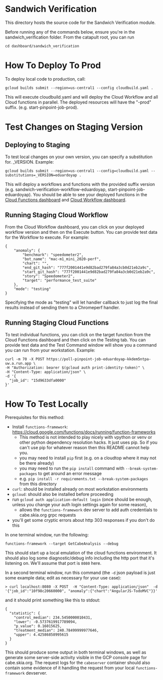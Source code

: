 # Sandwich Verification

This directory hosts the source code for the Sandwich Verification module.

Before running any of the commands below, ensure you're in the
sandwich_verification folder. From the catapult root, you can run

```
cd dashboard/sandwich_verification
```

# How To Deploy To Prod
To deploy local code to production, call:

```
gcloud builds submit --region=us-central1 --config cloudbuild.yaml .
```

This will execute cloudbuild.yaml and will deploy the Cloud Workflow and all
Cloud functions in parallel. The deployed resources will have the "-prod"
suffix. (e.g. start-pinpoint-job-prod).

# Test Changes on Staging Version

## Deploying to Staging

To test local changes on your own version, you can specify a substitution for.
_VERSION. Example:

```
gcloud builds submit --region=us-central1 --config=cloudbuild.yaml --substitutions=_VERSION=eduardoyap .
```

This will deploy a workflows and functions with the provided suffix version
(e.g. sandwich-verification-workflow-eduardoyap, start-pinpoint-job-eduardoyap). You should be able to see your deployed
functions in the [Cloud Functions
dashboard](https://pantheon.corp.google.com/functions/list?referrer=search&project=chromeperf)
and [Cloud Workflow dashboard](https://pantheon.corp.google.com/workflows?referrer=search&project=chromeperf).

## Running Staging Cloud Workflow

From the Cloud Workflow dashboard, you can click on your deployed workflow
version and then on the Execute button. You can provide test data for the
Workflow to execute. For example:

```
{
    "anomaly": {
        "benchmark": "speedometer2",
        "bot_name": "mac-m1_mini_2020-perf",
        "chart": "",
        "end_git_hash": "777f2001441e9d82bad279fa84a3cb0d21eb2a9c",
        "start_git_hash": "777f2001441e9d82bad279fa84a3cb0d21eb2a9c",
        "story": "Speedometer2",
        "target": "performance_test_suite"
    },
    "mode": "testing"
}
```

Specifying the mode as "testing" will let handler callback to just log the final
results instead of sending them to a Chromeperf handler.

## Running Staging Cloud Functions

To test individual functions, you can click on the target function from the
Cloud Functions dashboard and then click on the Testing tab. You can provide
test data and the Test Command window will show you a command you can run from
your workstation. Example:

```
curl -m 70 -X POST https://poll-pinpoint-job-eduardoyap-kkdem5ntpa-uw.a.run.app \
-H "Authorization: bearer $(gcloud auth print-identity-token)" \
-H "Content-Type: application/json" \
-d '{
  "job_id": "15d9633dfa0000"
}'
```

# How To Test Locally

Prerequisites for this method:

- Install `functions-framework`: https://cloud.google.com/functions/docs/running/function-frameworks
  - This method is not intended to play nicely with vpython or venv or other python dependency resolution hacks.  It just uses pip. So if you
  can't use pip for whatever reason then this README cannot help you.
  - you may need to install `pip` first (e.g. on a cloudtop where it may not be there already)
  - you may need to run the `pip install` command with `--break-system-packages` to get around an error message
  - e.g. `pip install -r requirements.txt --break-system-packages` from this directory
- `curl`: should be installed already on most workstation environments
- `gcloud`: should also be installed before proceeding
- run `gcloud auth application-default login` (once should be enough, unless you change your auth login settings again for some reason),
  - allows the `functions-framework` dev server to add
  auth credentials to cabe.skia.org grpc requests
 - you'll get some cryptic errors about http 303 responses if you don't do this

In one terminal window, run the following:
```
functions-framework --target GetCabeAnalysis --debug
```
This should start up a local emulation of the cloud functions environment. It
should also log some diagnostic/debug info including the http port that it's
listening on. We'll assume that port is `8080` here.

In a second terminal window, run this command (the `-d` json payload is just
some example data; edit as necessary for your use case):
```
> curl localhost:8080 -X POST  -H "Content-Type: application/json"  -d '{"job_id":"10f98c20660000", "anomaly":{"chart":"AngularJS-TodoMVC"}}'
```

and it should print something like this to stdout:

```
{
  "statistic": {
    "control_median": 234.5450000010431,
    "lower": -0.5737619917789094,
    "p_value": 0.16015625,
    "treatment_median": 240.78499999977646,
    "upper": 4.42586858995615
  }
}
```

This should produce some output in both terminal windows, as well as generate
some server-side activity visible in the GCP console page for cabe.skia.org. The
request logs for the `cabeserver` container should also contain some evidence of it
handling the request from your local `functions-framework` devserver.
